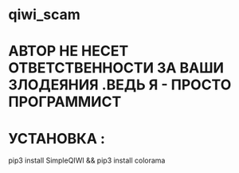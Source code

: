 
# qiwi_scam
  # АВТОР НЕ НЕСЕТ ОТВЕТСТВЕННОСТИ ЗА ВАШИ ЗЛОДЕЯНИЯ .ВЕДЬ Я - ПРОСТО ПРОГРАММИСТ
# УСТАНОВКА :
pip3 install SimpleQIWI && pip3 install colorama

